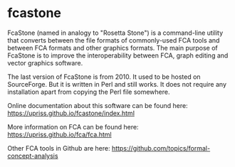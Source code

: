 # fcastone
FcaStone (named in analogy to "Rosetta Stone") is a command-line utility that converts between the file formats of commonly-used FCA tools and between FCA formats and other graphics formats. The main purpose of FcaStone is to improve the interoperability between FCA, graph editing and vector graphics software. 

The last version of FcaStone is from 2010. It used to be hosted on SourceForge. 
But it is written in Perl and still works. It does not require any installation apart from copying the Perl file somewhere.

Online documentation about this software can be found here: https://upriss.github.io/fcastone/index.html

More information on FCA can be found here: https://upriss.github.io/fca/fca.html

Other FCA tools in Github are here: https://github.com/topics/formal-concept-analysis
